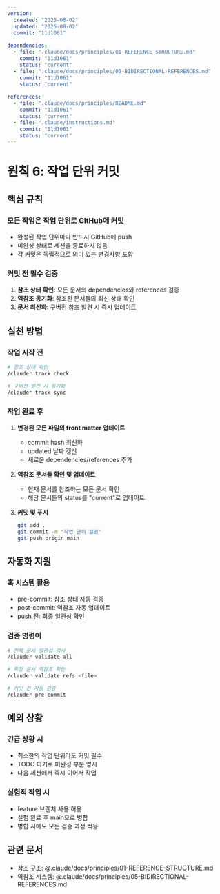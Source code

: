 ```yaml
---
version:
  created: "2025-08-02"
  updated: "2025-08-02"
  commit: "11d1061"
  
dependencies:
  - file: ".claude/docs/principles/01-REFERENCE-STRUCTURE.md"
    commit: "11d1061"
    status: "current"
  - file: ".claude/docs/principles/05-BIDIRECTIONAL-REFERENCES.md"
    commit: "11d1061"
    status: "current"
    
references:
  - file: ".claude/docs/principles/README.md"
    commit: "11d1061"
    status: "current"
  - file: ".claude/instructions.md"
    commit: "11d1061"
    status: "current"
---
```


# 원칙 6: 작업 단위 커밋

## 핵심 규칙

### 모든 작업은 작업 단위로 GitHub에 커밋
- 완성된 작업 단위마다 반드시 GitHub에 push
- 미완성 상태로 세션을 종료하지 않음
- 각 커밋은 독립적으로 의미 있는 변경사항 포함

### 커밋 전 필수 검증
1. **참조 상태 확인**: 모든 문서의 dependencies와 references 검증
2. **역참조 동기화**: 참조된 문서들의 최신 상태 확인
3. **문서 최신화**: 구버전 참조 발견 시 즉시 업데이트

## 실천 방법

### 작업 시작 전
```bash
# 참조 상태 확인
/clauder track check

# 구버전 발견 시 동기화
/clauder track sync
```

### 작업 완료 후
1. **변경된 모든 파일의 front matter 업데이트**
   - commit hash 최신화
   - updated 날짜 갱신
   - 새로운 dependencies/references 추가

2. **역참조 문서들 확인 및 업데이트**
   - 현재 문서를 참조하는 모든 문서 확인
   - 해당 문서들의 status를 "current"로 업데이트

3. **커밋 및 푸시**
   ```bash
   git add .
   git commit -m "작업 단위 설명"
   git push origin main
   ```

## 자동화 지원

### 훅 시스템 활용
- pre-commit: 참조 상태 자동 검증
- post-commit: 역참조 자동 업데이트
- push 전: 최종 일관성 확인

### 검증 명령어
```bash
# 전체 문서 일관성 검사
/clauder validate all

# 특정 문서 역참조 확인
/clauder validate refs <file>

# 커밋 전 자동 검증
/clauder pre-commit
```

## 예외 상황

### 긴급 상황 시
- 최소한의 작업 단위라도 커밋 필수
- TODO 마커로 미완성 부분 명시
- 다음 세션에서 즉시 이어서 작업

### 실험적 작업 시
- feature 브랜치 사용 허용
- 실험 완료 후 main으로 병합
- 병합 시에도 모든 검증 과정 적용

## 관련 문서
- 참조 구조: @.claude/docs/principles/01-REFERENCE-STRUCTURE.md
- 역참조 시스템: @.claude/docs/principles/05-BIDIRECTIONAL-REFERENCES.md
